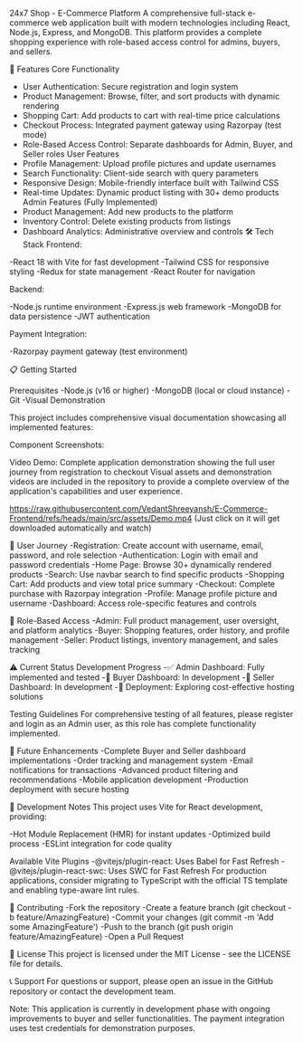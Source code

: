 24x7 Shop - E-Commerce Platform
A comprehensive full-stack e-commerce web application built with modern technologies including React, Node.js, Express, and MongoDB. This platform provides a complete shopping experience with role-based access control for admins, buyers, and sellers.

🚀 Features
Core Functionality
- User Authentication: Secure registration and login system
- Product Management: Browse, filter, and sort products with dynamic rendering
- Shopping Cart: Add products to cart with real-time price calculations
- Checkout Process: Integrated payment gateway using Razorpay (test mode)
- Role-Based Access Control: Separate dashboards for Admin, Buyer, and Seller roles
User Features
- Profile Management: Upload profile pictures and update usernames
- Search Functionality: Client-side search with query parameters
- Responsive Design: Mobile-friendly interface built with Tailwind CSS
- Real-time Updates: Dynamic product listing with 30+ demo products
Admin Features (Fully Implemented)
- Product Management: Add new products to the platform
- Inventory Control: Delete existing products from listings
- Dashboard Analytics: Administrative overview and controls
🛠️ Tech Stack
Frontend:

-React 18 with Vite for fast development
-Tailwind CSS for responsive styling
-Redux for state management
-React Router for navigation

Backend:

-Node.js runtime environment
-Express.js web framework
-MongoDB for data persistence
-JWT authentication

Payment Integration:

-Razorpay payment gateway (test environment)

📋 Getting Started

Prerequisites
-Node.js (v16 or higher)
-MongoDB (local or cloud instance)
-Git
-Visual Demonstration

This project includes comprehensive visual documentation showcasing all implemented features:

Component Screenshots:


Video Demo: Complete application demonstration showing the full user journey from registration to checkout
Visual assets and demonstration videos are included in the repository to provide a complete overview of the application's capabilities and user experience.

https://raw.githubusercontent.com/VedantShreeyansh/E-Commerce-Frontend/refs/heads/main/src/assets/Demo.mp4 (Just click on it will get downloaded automatically and watch)



🎯 User Journey
-Registration: Create account with username, email, password, and role selection
-Authentication: Login with email and password credentials
-Home Page: Browse 30+ dynamically rendered products
-Search: Use navbar search to find specific products
-Shopping Cart: Add products and view total price summary
-Checkout: Complete purchase with Razorpay integration
-Profile: Manage profile picture and username
-Dashboard: Access role-specific features and controls

🔐 Role-Based Access
-Admin: Full product management, user oversight, and platform analytics
-Buyer: Shopping features, order history, and profile management
-Seller: Product listings, inventory management, and sales tracking

⚠️ Current Status
Development Progress
-✅ Admin Dashboard: Fully implemented and tested
-🚧 Buyer Dashboard: In development
-🚧 Seller Dashboard: In development
-🚧 Deployment: Exploring cost-effective hosting solutions

Testing Guidelines
For comprehensive testing of all features, please register and login as an Admin user, as this role has complete functionality implemented.

🚀 Future Enhancements
-Complete Buyer and Seller dashboard implementations
-Order tracking and management system
-Email notifications for transactions
-Advanced product filtering and recommendations
-Mobile application development
-Production deployment with secure hosting

📝 Development Notes
This project uses Vite for React development, providing:

-Hot Module Replacement (HMR) for instant updates
-Optimized build process
-ESLint integration for code quality

Available Vite Plugins
-@vitejs/plugin-react: Uses Babel for Fast Refresh
-@vitejs/plugin-react-swc: Uses SWC for Fast Refresh
For production applications, consider migrating to TypeScript with the official TS template and enabling type-aware lint rules.

🤝 Contributing
-Fork the repository
-Create a feature branch (git checkout -b feature/AmazingFeature)
-Commit your changes (git commit -m 'Add some AmazingFeature')
-Push to the branch (git push origin feature/AmazingFeature)
-Open a Pull Request

📄 License
This project is licensed under the MIT License - see the LICENSE file for details.

📞 Support
For questions or support, please open an issue in the GitHub repository or contact the development team.

Note: This application is currently in development phase with ongoing improvements to buyer and seller functionalities. The payment integration uses test credentials for demonstration purposes.

